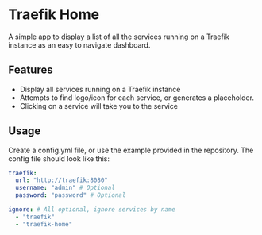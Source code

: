 # Traefik Home

A simple app to display a list of all the services running on a Traefik instance as an easy to navigate dashboard.

## Features
* Display all services running on a Traefik instance
* Attempts to find logo/icon for each service, or generates a placeholder.
* Clicking on a service will take you to the service

## Usage
Create a config.yml file, or use the example provided in the repository. The config file should look like this:
```yaml
traefik:
  url: "http://traefik:8080"
  username: "admin" # Optional
  password: "password" # Optional

ignore: # All optional, ignore services by name
  - "traefik"
  - "traefik-home"
```